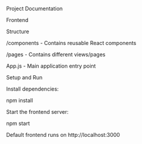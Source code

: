 Project Documentation

Frontend

Structure

/components - Contains reusable React components

/pages - Contains different views/pages

App.js - Main application entry point

Setup and Run

Install dependencies:

npm install

Start the frontend server:

npm start

Default frontend runs on http://localhost:3000
